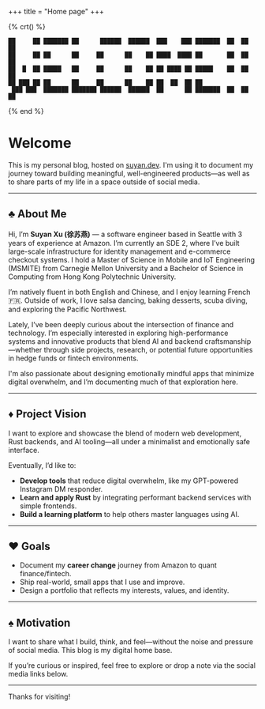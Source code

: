 +++
title = "Home page"
+++

{% crt() %}
```
██     ██ ███████ ██      ██████  ██████  ███    ███ ███████  ██  ██  ██
██     ██ ██      ██     ██      ██    ██ ████  ████ ██       ██  ██  ██
██  █  ██ █████   ██     ██      ██    ██ ██ ████ ██ █████    ██  ██  ██
██ ███ ██ ██      ██     ██      ██    ██ ██  ██  ██ ██       
 ███ ███  ███████ ███████ ██████  ██████  ██      ██ ███████  ██  ██  ██
```
{% end %}

# Welcome

This is my personal blog, hosted on [suyan.dev](https://suyan.dev). I'm using it to document my journey toward building meaningful, well-engineered products—as well as to share parts of my life in a space outside of social media.

---

## ♣ About Me

Hi, I’m **Suyan Xu (徐苏燕)** — a software engineer based in Seattle with 3 years of experience at Amazon. I’m currently an SDE 2, where I’ve built large-scale infrastructure for identity management and e-commerce checkout systems. I hold a Master of Science in Mobile and IoT Engineering (MSMITE) from Carnegie Mellon University and a Bachelor of Science in Computing from Hong Kong Polytechnic University.

I’m natively fluent in both English and Chinese, and I enjoy learning French 🇫🇷. Outside of work, I love salsa dancing, baking desserts, scuba diving, and exploring the Pacific Northwest.

Lately, I’ve been deeply curious about the intersection of finance and technology. I’m especially interested in exploring high-performance systems and innovative products that blend AI and backend craftsmanship—whether through side projects, research, or potential future opportunities in hedge funds or fintech environments.

I'm also passionate about designing emotionally mindful apps that minimize digital overwhelm, and I’m documenting much of that exploration here.

---

## ♦ Project Vision

I want to explore and showcase the blend of modern web development, Rust backends, and AI tooling—all under a minimalist and emotionally safe interface.

Eventually, I’d like to:

- **Develop tools** that reduce digital overwhelm, like my GPT-powered Instagram DM responder.
- **Learn and apply Rust** by integrating performant backend services with simple frontends.
- **Build a learning platform** to help others master languages using AI.

---

## ♥ Goals

- Document my **career change** journey from Amazon to quant finance/fintech.
- Ship real-world, small apps that I use and improve.
- Design a portfolio that reflects my interests, values, and identity.

---

## ♠ Motivation

I want to share what I build, think, and feel—without the noise and pressure of social media. This blog is my digital home base.

If you’re curious or inspired, feel free to explore or drop a note via the social media links below.

---

Thanks for visiting!
